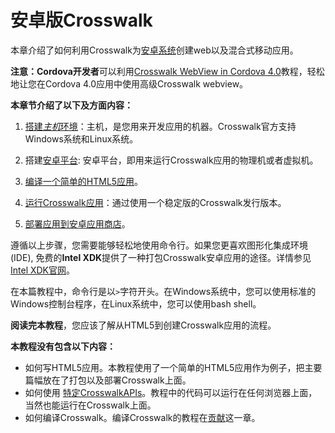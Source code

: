 # 安卓版Crosswalk

本章介绍了如何利用Crosswalk为[安卓系统](http://developer.android.com/index.html)创建web以及混合式移动应用。

<strong>注意：Cordova开发者</strong>可以利用[Crosswalk WebView in Cordova 4.0](/documentation/cordova_zh.html)教程，轻松地让您在Cordova 4.0应用中使用高级Crosswalk webview。

**本章节介绍了以下及方面内容：**

1.  [搭建*主机*环境](/documentation/android/system_setup.html)：主机，是您用来开发应用的机器。Crosswalk官方支持Windows系统和Linux系统。

2.  搭建[安卓平台](/documentation/android/android_target_setup.html): 安卓平台，即用来运行Crosswalk应用的物理机或者虚拟机。

3.  [编译一个简单的HTML5应用](/documentation/android/build_an_application.html)。

4.  [运行Crosswalk应用](/documentation/android/run_on_android.html)：通过使用一个稳定版的Crosswalk发行版本。

5.  [部署应用到安卓应用商店](/documentation/android/deploy_to_android_store.html)。

遵循以上步骤，您需要能够轻松地使用命令行。如果您更喜欢图形化集成环境(IDE), 免费的**Intel XDK**提供了一种打包Crosswalk安卓应用的途径。详情参见[Intel XDK官网](http://xdk-software.intel.com/)。

在本篇教程中，命令行是以`>`字符开头。在Windows系统中，您可以使用标准的Windows控制台程序，在Linux系统中，您可以使用bash shell。

**阅读完本教程**，您应该了解从HTML5到创建Crosswalk应用的流程。

**本教程没有包含以下内容：**

*   如何写HTML5应用。本教程使用了一个简单的HTML5应用作为例子，把主要篇幅放在了打包以及部署Crosswalk上面。
*   如何使用 [特定CrosswalkAPIs](/documentation/apis/web_apis.html#Experimental-APIs)。教程中的代码可以运行在任何浏览器上面，当然也能运行在Crosswalk上面。
*   如何编译Crosswalk。编译Crosswalk的教程在[贡献](/contribute)这一章。

